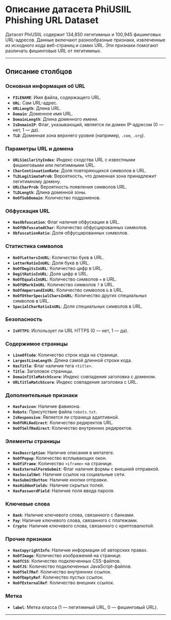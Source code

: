 
# Описание датасета PhiUSIIL Phishing URL Dataset

Датасет PhiUSIIL содержит 134,850 легитимных и 100,945 фишинговых URL-адресов. 
Данные включают разнообразные признаки, извлеченные из исходного кода веб-страниц и самих URL. 
Эти признаки помогают различать фишинговые URL от легитимных.

---

## Описание столбцов

### Основная информация об URL
- **`FILENAME`**: Имя файла, содержащего URL.
- **`URL`**: Сам URL-адрес.
- **`URLLength`**: Длина URL.
- **`Domain`**: Доменное имя URL.
- **`DomainLength`**: Длина доменного имени.
- **`IsDomainIP`**: Флаг, указывающий, является ли домен IP-адресом (0 — нет, 1 — да).
- **`TLD`**: Доменная зона верхнего уровня (например, `.com`, `.org`).

### Параметры URL и домена
- **`URLSimilarityIndex`**: Индекс сходства URL с известными фишинговыми или легитимными URL.
- **`CharContinuationRate`**: Доля повторяющихся символов в URL.
- **`TLDLegitimateProb`**: Вероятность, что доменная зона принадлежит легитимному домену.
- **`URLCharProb`**: Вероятность появления символов URL.
- **`TLDLength`**: Длина доменной зоны.
- **`NoOfSubDomain`**: Количество поддоменов.

### Обфускация URL
- **`HasObfuscation`**: Флаг наличия обфускации в URL.
- **`NoOfObfuscatedChar`**: Количество обфусцированных символов.
- **`ObfuscationRatio`**: Доля обфусцированных символов.

### Статистика символов
- **`NoOfLettersInURL`**: Количество букв в URL.
- **`LetterRatioInURL`**: Доля букв в URL.
- **`NoOfDegitsInURL`**: Количество цифр в URL.
- **`DegitRatioInURL`**: Доля цифр в URL.
- **`NoOfEqualsInURL`**: Количество символов `=` в URL.
- **`NoOfQMarkInURL`**: Количество символов `?` в URL.
- **`NoOfAmpersandInURL`**: Количество символов `&` в URL.
- **`NoOfOtherSpecialCharsInURL`**: Количество других специальных символов в URL.
- **`SpacialCharRatioInURL`**: Доля специальных символов в URL.

### Безопасность
- **`IsHTTPS`**: Использует ли URL HTTPS (0 — нет, 1 — да).

### Содержимое страницы
- **`LineOfCode`**: Количество строк кода на странице.
- **`LargestLineLength`**: Длина самой длинной строки кода.
- **`HasTitle`**: Флаг наличия тега `<title>`.
- **`Title`**: Заголовок страницы.
- **`DomainTitleMatchScore`**: Индекс совпадения заголовка с доменом.
- **`URLTitleMatchScore`**: Индекс совпадения заголовка с URL.

### Дополнительные признаки
- **`HasFavicon`**: Наличие фавикона.
- **`Robots`**: Присутствие файла `robots.txt`.
- **`IsResponsive`**: Является ли страница адаптивной.
- **`NoOfURLRedirect`**: Количество редиректов URL.
- **`NoOfSelfRedirect`**: Количество внутренних редиректов.

### Элементы страницы
- **`HasDescription`**: Наличие описания в метатеге.
- **`NoOfPopup`**: Количество всплывающих окон.
- **`NoOfiFrame`**: Количество `<iframe>` на странице.
- **`HasExternalFormSubmit`**: Флаг наличия формы с внешней отправкой.
- **`HasSocialNet`**: Наличие ссылок на социальные сети.
- **`HasSubmitButton`**: Наличие кнопки отправки.
- **`HasHiddenFields`**: Наличие скрытых полей.
- **`HasPasswordField`**: Наличие поля ввода пароля.

### Ключевые слова
- **`Bank`**: Наличие ключевого слова, связанного с банками.
- **`Pay`**: Наличие ключевого слова, связанного с платежами.
- **`Crypto`**: Наличие ключевого слова, связанного с криптовалютой.

### Прочие признаки
- **`HasCopyrightInfo`**: Наличие информации об авторских правах.
- **`NoOfImage`**: Количество изображений на странице.
- **`NoOfCSS`**: Количество подключенных CSS-файлов.
- **`NoOfJS`**: Количество подключенных JavaScript-файлов.
- **`NoOfSelfRef`**: Количество внутренних ссылок.
- **`NoOfEmptyRef`**: Количество пустых ссылок.
- **`NoOfExternalRef`**: Количество внешних ссылок.

### Метка
- **`label`**: Метка класса (1 — легитимный URL, 0 — фишинговый URL).

---
